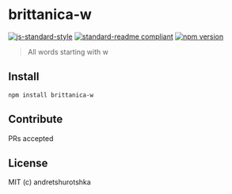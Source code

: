 # brittanica-w

[![js-standard-style](https://img.shields.io/badge/code%20style-standard-brightgreen.svg?style=flat-square)](http://standardjs.com/)
[![standard-readme compliant](https://img.shields.io/badge/standard--readme-OK-green.svg?style=flat-square)](https://github.com/RichardLitt/standard-readme)
[![npm version](https://img.shields.io/npm/v/brittanica-w.svg?style=flat-square)](https://badge.fury.io/js/brittanica-w)

> All words starting with w

## Install
```
npm install brittanica-w
```

## Contribute

PRs accepted

## License

MIT (c) andretshurotshka
